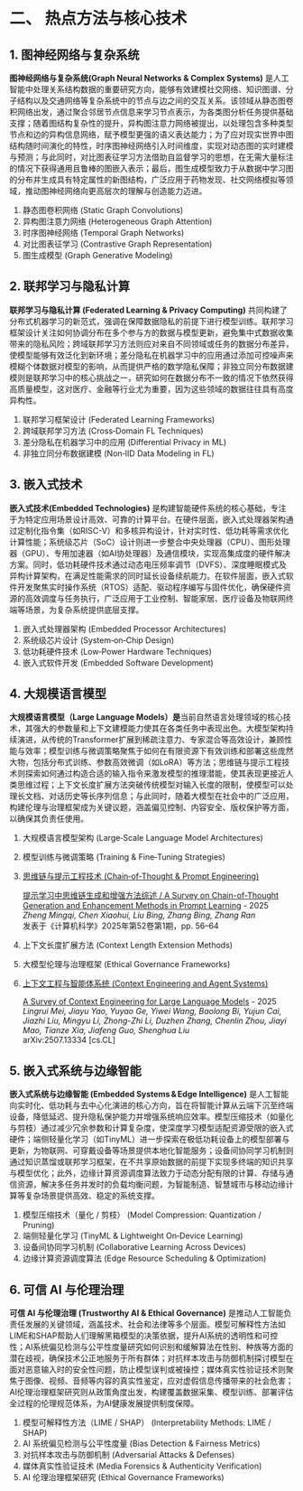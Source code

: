 # 二、 热点方法与核心技术

## 1. **图神经网络与复杂系统**

**图神经网络与复杂系统(Graph Neural Networks &amp; Complex Systems)** 是人工智能中处理关系结构数据的重要研究方向，能够有效建模社交网络、知识图谱、分子结构以及交通网络等复杂系统中的节点与边之间的交互关系。该领域从静态图卷积网络出发，通过聚合邻居节点信息来学习节点表示，为各类图分析任务提供基础支撑；随着图结构复杂性的提升，异构图注意力网络被提出，以处理包含多种类型节点和边的异构信息网络，赋予模型更强的语义表达能力；为了应对现实世界中图结构随时间演化的特性，时序图神经网络引入时间维度，实现对动态图的实时建模与预测；与此同时，对比图表征学习方法借助自监督学习的思想，在无需大量标注的情况下获得通用且鲁棒的图嵌入表示；最后，图生成模型致力于从数据中学习图的分布并生成具有特定属性的新图结构，广泛应用于药物发现、社交网络模拟等领域，推动图神经网络向更高层次的理解与创造能力迈进。​

1. 静态图卷积网络 (Static Graph Convolution​s)
2. 异构图注意力网络 (Heterogeneous Graph Attention)
3. 时序图神经网络 (Temporal Graph Networks)
4. 对比图表征学习 (Contrastive Graph Representation)
5. 图生成模型 (Graph Generative Modeling)

## 2. **联邦学习与隐私计算**

**联邦学习与隐私计算 (Federated Learning &amp; Privacy Computing)** 共同构建了分布式机器学习的新范式，强调在保障数据隐私的前提下进行模型训练。联邦学习框架设计关注如何协调分布在多个参与方的数据与模型更新，避免集中式数据收集带来的隐私风险；跨域联邦学习方法则应对来自不同领域或任务的数据分布差异，使模型能够有效泛化到新环境；差分隐私在机器学习中的应用通过添加可控噪声来模糊个体数据对模型的影响，从而提供严格的数学隐私保障；非独立同分布数据建模则是联邦学习中的核心挑战之一，研究如何在数据分布不一致的情况下依然获得高质量模型，这对医疗、金融等行业尤为重要，因为这些领域的数据往往具有高度异构性。

1. 联邦学习框架设计 (Federated Learning Frameworks)
2. 跨域联邦学习方法 (Cross‑Domain FL Techniques)
3. 差分隐私在机器学习中的应用 (Differential Privacy in ML)
4. 非独立同分布数据建模 (Non‑IID Data Modeling in FL)

## 3. **嵌入式技术**

**嵌入式技术(Embedded Technologies)** 是构建智能硬件系统的核心基础，专注于为特定应用场景设计高效、可靠的计算平台。在硬件层面，嵌入式处理器架构通过定制化指令集（如RISC-V）和多核异构设计，针对实时性、低功耗等需求优化计算性能；系统级芯片（SoC）设计则进一步整合中央处理器（CPU）、图形处理器（GPU）、专用加速器（如AI协处理器）及通信模块，实现高集成度的硬件解决方案。同时，低功耗硬件技术通过动态电压频率调节（DVFS）、深度睡眠模式及异构计算架构，在满足性能需求的同时延长设备续航能力。在软件层面，嵌入式软件开发聚焦实时操作系统（RTOS）适配、驱动程序编写与固件优化，确保硬件资源的高效调度与任务执行，广泛应用于工业控制、智能家居、医疗设备及物联网终端等场景，为复杂系统提供底层支撑。

1. 嵌入式处理器架构 (Embedded Processor Architectures)
2. 系统级芯片设计 (System‑on‑Chip Design)
3. 低功耗硬件技术 (Low‑Power Hardware Techniques)
4. 嵌入式软件开发 (Embedded Software Development)

## 4. **大规模语言模型**

**大规模语言模型（Large Language Models）是**当前自然语言处理领域的核心技术，其强大的参数量和上下文建模能力使其在各类任务中表现出色。大模型架构持续演进，从传统的Transformer扩展到稀疏注意力、专家混合等高效设计，兼顾性能与效率；模型训练与微调策略聚焦于如何在有限资源下有效训练和部署这些庞然大物，包括分布式训练、参数高效微调（如LoRA）等方法；思维链与提示工程技术则探索如何通过构造合适的输入指令来激发模型的推理潜能，使其表现更接近人类思维过程；上下文长度扩展方法突破传统模型对输入长度的限制，使模型可以处理长文档、对话历史等长序列信息；与此同时，随着大模型在社会中的广泛应用，构建伦理与治理框架成为关键议题，涵盖偏见控制、内容安全、版权保护等方面，以确保其负责任使用。

1. 大规模语言模型架构 (Large‑Scale Language Model Architectures)
2. 模型训练与微调策略 (Training & Fine‑Tuning Strategies)
3. [思维链与提示工程技术 (Chain‑of‑Thought & Prompt Engineering)](综述笔记/提示词工程综述笔记.md)

    [提示学习中思维链生成和增强方法综述 / A Survey on Chain-of-Thought Generation and Enhancement Methods in Prompt Learning](https://kns.cnki.net/kcms2/article/abstract?v=0xftKHkdwWTGZCjzekmswsk7uGT1OKfDNX7LjfC7uBWxrdcmgrN8o8IY-hAV9-YowRJZFmw_7mVQi6oevryAHrAJ5G_t9sKxOKNvjv67ARltFSZTnbqIYGtSXOJ18wD8uE5xMSr446r05IbDjiwUYE_l-GlNJpP6v2Vkwm-LXyf59weSkxwyqw==&uniplatform=NZKPT&language=CHS) - 2025  
*Zheng Mingqi, Chen Xiaohui, Liu Bing, Zhang Bing, Zhang Ran*  
发表于《计算机科学》2025年第52卷第1期，pp. 56–64
4. 上下文长度扩展方法 (Context Length Extension Methods)
5. 大模型伦理与治理框架 (Ethical Governance Frameworks)
6. [上下文工程与智能体系统 (Context Engineering and Agent Systems)](综述笔记/上下文工程综述笔记.md)

    [A Survey of Context Engineering for Large Language Models](https://doi.org/10.48550/arXiv.2507.13334) - 2025  
*Lingrui Mei, Jiayu Yao, Yuyao Ge, Yiwei Wang, Baolong Bi, Yujun Cai, Jiazhi Liu, Mingyu Li, Zhong-Zhi Li, Duzhen Zhang, Chenlin Zhou, Jiayi Mao, Tianze Xia, Jiafeng Guo, Shenghua Liu*  
arXiv:2507.13334 [cs.CL]



## 5. **嵌入式系统与边缘智能**

**嵌入式系统与边缘智能 (Embedded Systems &amp; Edge Intelligence)** 是人工智能向实时化、低功耗与去中心化演进的核心方向，旨在将智能计算从云端下沉至终端设备，降低延迟、提升隐私保护能力并增强系统响应效率。模型压缩技术（如量化与剪枝）通过减少冗余参数和计算复杂度，使深度学习模型适配资源受限的嵌入式硬件；端侧轻量化学习（如TinyML）进一步探索在极低功耗设备上的模型部署与更新，为物联网、可穿戴设备等场景提供本地化智能服务；设备间协同学习机制则通过知识蒸馏或联邦学习框架，在不共享原始数据的前提下实现多终端的知识共享与模型优化；此外，边缘计算资源调度算法致力于动态分配有限的计算、存储与通信资源，解决多任务并发时的负载均衡问题，为智能制造、智慧城市与移动边缘计算等复杂场景提供高效、稳定的系统支撑。

1. 模型压缩技术（量化 / 剪枝） (Model Compression: Quantization / Pruning)
2. 端侧轻量化学习 (TinyML & Lightweight On‑Device Learning)
3. 设备间协同学习机制 (Collaborative Learning Across Devices)
4. 边缘计算资源调度算法 (Edge Resource Scheduling & Optimization)

## 6. **可信 AI 与伦理治理**

**可信 AI 与伦理治理 (Trustworthy AI &amp; Ethical Governance)** 是推动人工智能负责任发展的关键领域，涵盖技术、社会和法律等多个层面。模型可解释性方法如LIME和SHAP帮助人们理解黑箱模型的决策依据，提升AI系统的透明性和可控性；AI系统偏见检测与公平性度量研究如何识别和缓解算法在性别、种族等方面的潜在歧视，确保技术公正地服务于所有群体；对抗样本攻击与防御机制探讨模型在面对恶意输入时的安全性问题，防止模型误判或被操控；媒体真实性验证技术则聚焦于图像、视频、音频等内容的真实性鉴定，应对虚假信息传播带来的社会危害；AI伦理治理框架研究则从政策角度出发，构建覆盖数据采集、模型训练、部署评估全过程的伦理规范体系，为AI健康发展提供制度保障。

1. 模型可解释性方法（LIME / SHAP） (Interpretability Methods: LIME / SHAP)
2. AI 系统偏见检测与公平性度量 (Bias Detection & Fairness Metrics)
3. 对抗样本攻击与防御机制 (Adversarial Attacks & Defenses)
4. 媒体真实性验证技术 (Media Forensics & Authenticity Verification)
5. AI 伦理治理框架研究 (Ethical Governance Frameworks)

‍

